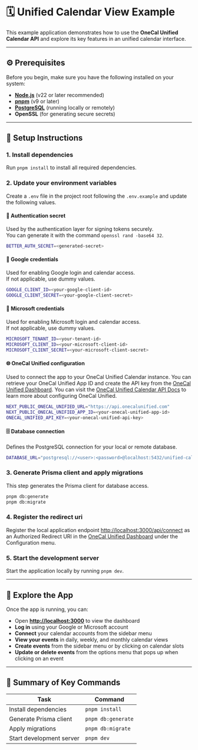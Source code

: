 # 🗓️ Unified Calendar View Example

This example application demonstrates how to use the **OneCal Unified Calendar API** and explore its key features in an unified calendar interface.

---

## ⚙️ Prerequisites

Before you begin, make sure you have the following installed on your system:

- **[Node.js](https://nodejs.org/)** (v22 or later recommended)
- **[pnpm](https://pnpm.io/)** (v9 or later)
- **[PostgreSQL](https://www.postgresql.org/)** (running locally or remotely)
- **OpenSSL** (for generating secure secrets)

---

## 🚀 Setup Instructions

### 1. Install dependencies

Run `pnpm install` to install all required dependencies.

### 2. Update your environment variables

Create a `.env` file in the project root following the `.env.example` and update the following values.

#### 🔐 Authentication secret  
Used by the authentication layer for signing tokens securely.  
You can generate it with the command `openssl rand -base64 32`.

```bash
BETTER_AUTH_SECRET=<generated-secret>
```

#### 🔑 Google credentials  
Used for enabling Google login and calendar access.  
If not applicable, use dummy values.

```bash
GOOGLE_CLIENT_ID=<your-google-client-id>
GOOGLE_CLIENT_SECRET=<your-google-client-secret>
```

#### 🔑 Microsoft credentials  
Used for enabling Microsoft login and calendar access.  
If not applicable, use dummy values.

```bash
MICROSOFT_TENANT_ID=<your-tenant-id>
MICROSOFT_CLIENT_ID=<your-microsoft-client-id>
MICROSOFT_CLIENT_SECRET=<your-microsoft-client-secret>
```


#### 🌐 OneCal Unified configuration  
Used to connect the app to your OneCal Unified Calendar instance. You can retrieve your OneCal Unified App ID and create the API key from the [OneCal Unified Dashboard](https://app.onecalunified.com/). You can visit the [OneCal Unified Calendar API Docs](https://docs.onecalunified.com/) to learn more about configuring OneCal Unified.

```bash
NEXT_PUBLIC_ONECAL_UNIFIED_URL="https://api.onecalunified.com"
NEXT_PUBLIC_ONECAL_UNIFIED_APP_ID=<your-onecal-unified-app-id>
ONECAL_UNIFIED_API_KEY=<your-onecal-unified-api-key>
```

#### 🗄️ Database connection  
Defines the PostgreSQL connection for your local or remote database.

```bash
DATABASE_URL="postgresql://<user>:<password>@localhost:5432/unified-calendar-view-example"
```

### 3. Generate Prisma client and apply migrations

This step generates the Prisma client for database access.

```bash
pnpm db:generate
pnpm db:migrate
```

### 4. Register the redirect uri

Register the local application endpoint [http://localhost:3000/api/connect](http://localhost:3000/api/connect) as an Authorized Redirect URI in the [OneCal Unified Dashboard](https://app.onecalunified.com/) under the Configuration menu. 

### 5. Start the development server

Start the application locally by running `pnpm dev`.

---

## 🧭 Explore the App

Once the app is running, you can:

- Open **[http://localhost:3000](http://localhost:3000)** to view the dashboard  
- **Log in** using your Google or Microsoft account  
- **Connect** your calendar accounts from the sidebar menu
- **View your events** in daily, weekly, and monthly calendar views  
- **Create events** from the sidebar menu or by clicking on calendar slots  
- **Update or delete events** from the options menu that pops up when clicking on an event  

---

## 🧩 Summary of Key Commands

| Task | Command |
|------|----------|
| Install dependencies | `pnpm install` |
| Generate Prisma client | `pnpm db:generate` |
| Apply migrations | `pnpm db:migrate` |
| Start development server | `pnpm dev` |

